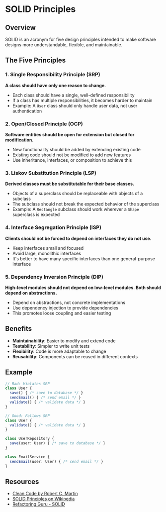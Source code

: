 # SOLID Principles

## Overview

SOLID is an acronym for five design principles intended to make software designs more understandable, flexible, and maintainable.

## The Five Principles

### 1. Single Responsibility Principle (SRP)
**A class should have only one reason to change.**

- Each class should have a single, well-defined responsibility
- If a class has multiple responsibilities, it becomes harder to maintain
- Example: A `User` class should only handle user data, not user authentication

### 2. Open/Closed Principle (OCP)
**Software entities should be open for extension but closed for modification.**

- New functionality should be added by extending existing code
- Existing code should not be modified to add new features
- Use inheritance, interfaces, or composition to achieve this

### 3. Liskov Substitution Principle (LSP)
**Derived classes must be substitutable for their base classes.**

- Objects of a superclass should be replaceable with objects of a subclass
- The subclass should not break the expected behavior of the superclass
- Example: A `Rectangle` subclass should work wherever a `Shape` superclass is expected

### 4. Interface Segregation Principle (ISP)
**Clients should not be forced to depend on interfaces they do not use.**

- Keep interfaces small and focused
- Avoid large, monolithic interfaces
- It's better to have many specific interfaces than one general-purpose interface

### 5. Dependency Inversion Principle (DIP)
**High-level modules should not depend on low-level modules. Both should depend on abstractions.**

- Depend on abstractions, not concrete implementations
- Use dependency injection to provide dependencies
- This promotes loose coupling and easier testing

## Benefits

- **Maintainability**: Easier to modify and extend code
- **Testability**: Simpler to write unit tests
- **Flexibility**: Code is more adaptable to change
- **Reusability**: Components can be reused in different contexts

## Example

```typescript
// Bad: Violates SRP
class User {
  save() { /* save to database */ }
  sendEmail() { /* send email */ }
  validate() { /* validate data */ }
}

// Good: Follows SRP
class User {
  validate() { /* validate data */ }
}

class UserRepository {
  save(user: User) { /* save to database */ }
}

class EmailService {
  sendEmail(user: User) { /* send email */ }
}
```

## Resources

- [Clean Code by Robert C. Martin](https://www.amazon.com/Clean-Code-Handbook-Software-Craftsmanship/dp/0132350884)
- [SOLID Principles on Wikipedia](https://en.wikipedia.org/wiki/SOLID)
- [Refactoring Guru - SOLID](https://refactoring.guru/design-patterns/solid-principles)
